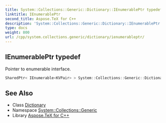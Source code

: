 ```yaml
---
title: System::Collections::Generic::Dictionary::IEnumerablePtr typedef
linktitle: IEnumerablePtr
second_title: Aspose.TeX for C++
description: 'System::Collections::Generic::Dictionary::IEnumerablePtr typedef. Pointer to enumerable interface in C++.'
type: docs
weight: 800
url: /cpp/system.collections.generic/dictionary/ienumerableptr/
---
```

## IEnumerablePtr typedef


Pointer to enumerable interface.

```cpp
SharedPtr< IEnumerable<KVPair> > System::Collections::Generic::Dictionary< TKey, TValue >::IEnumerablePtr
```

## See Also

* Class [Dictionary](../)
* Namespace [System::Collections::Generic](../../)
* Library [Aspose.TeX for C++](../../../)
